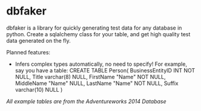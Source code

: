 # dbfaker
dbfaker is a library for quickly generating test data for any database in python. Create a sqlalchemy class for your table, and get high quality test data generated on the fly.

Planned features:

- Infers complex types automatically, no need to specify! For example, say you have a table:
CREATE TABLE Person(
    BusinessEntityID INT NOT NULL,
    Title varchar(8) NULL,
    FirstName "Name" NOT NULL,
    MiddleName "Name" NULL,
    LastName "Name" NOT NULL,
    Suffix varchar(10) NULL
  )





*All example tables are from the Adventureworks 2014 Database*